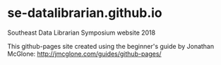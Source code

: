 # se-datalibrarian.github.io
Southeast Data Librarian Symposium website 2018

This github-pages site created using the beginner's guide by Jonathan McGlone: http://jmcglone.com/guides/github-pages/

